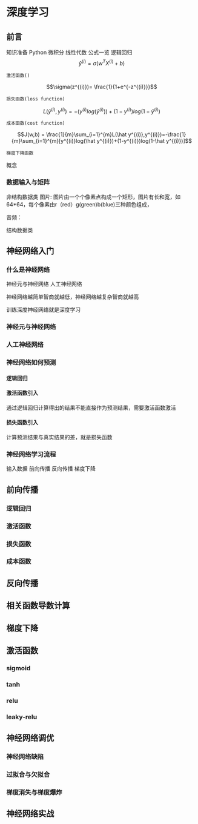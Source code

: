 # 深度学习

## 前言
知识准备
    Python
    微积分
    线性代数
公式一览
    逻辑回归 
    $$\hat y^{(i)}=\sigma(w^TX^{(i)}+b)$$


    激活函数()
$$\sigma(z^{(i)})= \frac{1}{1+e^{-z^{(i)}}}$$

    损失函数(loss function)
$$L(\hat y^{(i)}, y^{(i)})= -(y^{(i)}log(\hat y^{(i)})) + (1-y^{(i)})log(1-\hat y^{(i)})$$
    
    
    成本函数(cost function)
$$J(w,b) = \frac{1}{m}\sum_{i=1}^{m}L(\hat y^{(i)},y^{(i)})=-\frac{1}{m}\sum_{i=1}^{m}[y^{(i)}log(\hat y^{(i)})+(1-y^{(i)})log(1-\hat y^{(i)})]$$


    梯度下降函数
        
    
    
概念

### 数据输入与矩阵
非结构数据类
图片:
图片由一个个像素点构成一个矩形，图片有长和宽，如64*64，每个像素由r（red）g(green)b(blue)三种颜色组成，

音频：

结构数据类


## 神经网络入门

### 什么是神经网络

神经元与神经网络
人工神经网络

神经网络越简单智商就越低，神经网络越复杂智商就越高


训练深度神经网络就是深度学习

### 神经元与神经网络

### 人工神经网络

### 神经网络如何预测
#### 逻辑回归

#### 激活函数引入
通过逻辑回归计算得出的结果不能直接作为预测结果，需要激活函数激活
#### 损失函数引入
 计算预测结果与真实结果的差，就是损失函数
 
### 神经网络学习流程
输入数据
前向传播
反向传播
梯度下降


## 前向传播
### 逻辑回归
### 激活函数
### 损失函数
### 成本函数

## 反向传播

## 相关函数导数计算

## 梯度下降

## 激活函数
### sigmoid
### tanh
### relu
### leaky-relu




## 神经网络调优
### 神经网络缺陷
### 过拟合与欠拟合
### 梯度消失与梯度爆炸



## 神经网络实战